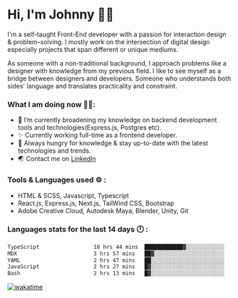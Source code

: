 # Hi, I'm Johnny 👋🧑‍

I'm a self-taught Front-End developer with a passion for interaction design & problem-solving. I mostly work on the intersection of digital design especially projects that span different or unique mediums.

As someone with a non-traditional background, I approach problems like a designer with knowledge from my previous field. I like to see myself as a bridge between designers and developers. Someone who understands both sides' language and translates practicality and constraint.

### What I am doing now 🧑‍💻:

- 🔭 I’m currently broadening my knowledge on backend development tools and technologies(Express.js, Postgres etc).
- ✨ Currently working full-time as a frontend developer.
- 📖 Always hungry for knowledge & stay up-to-date with the latest technologies and trends.
- 🌏 Contact me on [LinkedIn](https://www.linkedin.com/in/johchai/)

### Tools & Languages used ⚙️ :

- HTML & SCSS, Javascript, Typescript
- React.js, Express.js, Next.js, TailWind CSS, Bootstrap
- Adobe Creative Cloud, Autodesk Maya, Blender, Unity, Git

### Languages stats for the last 14 days 🕛 :

<!--START_SECTION:waka-->

```txt
TypeScript                 18 hrs 44 mins  ████████████▓░░░░░░░░░░░░   50.70 %
MDX                        3 hrs 57 mins   ██▓░░░░░░░░░░░░░░░░░░░░░░   10.71 %
YAML                       2 hrs 47 mins   ██░░░░░░░░░░░░░░░░░░░░░░░   07.53 %
JavaScript                 2 hrs 27 mins   █▓░░░░░░░░░░░░░░░░░░░░░░░   06.66 %
Bash                       2 hrs 13 mins   █▓░░░░░░░░░░░░░░░░░░░░░░░   06.01 %
```

<!--END_SECTION:waka-->

[![wakatime](https://wakatime.com/badge/user/0cd14e89-b357-451d-b5c1-4a79286fb5a6.svg)](https://wakatime.com/@0cd14e89-b357-451d-b5c1-4a79286fb5a6)
